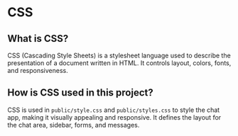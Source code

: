 # CSS

## What is CSS?
CSS (Cascading Style Sheets) is a stylesheet language used to describe the presentation of a document written in HTML. It controls layout, colors, fonts, and responsiveness.

## How is CSS used in this project?
CSS is used in `public/style.css` and `public/styles.css` to style the chat app, making it visually appealing and responsive. It defines the layout for the chat area, sidebar, forms, and messages. 